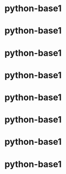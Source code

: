 # python-base1
# python-base1
# python-base1
# python-base1
# python-base1
# python-base1
# python-base1
# python-base1
